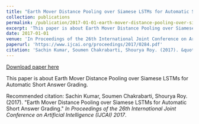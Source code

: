 ```yaml
---
title: "Earth Mover Distance Pooling over Siamese LSTMs for Automatic Short Answer Grading"
collection: publications
permalink: /publication/2017-01-01-earth-mover-distance-pooling-over-siamese-lstms-for-automatic-short-answer-grading
excerpt: 'This paper is about Earth Mover Distance Pooling over Siamese LSTMs for Automatic Short Answer Grading.'
date: 2017-01-01
venue: 'In Proceedings of the 26th International Joint Conference on Artificial Intelligence (IJCAI) 2017'
paperurl: 'https://www.ijcai.org/proceedings/2017/0284.pdf'
citation: 'Sachin Kumar, Soumen Chakrabarti, Shourya Roy. (2017). &quot;Earth Mover Distance Pooling over Siamese LSTMs for Automatic Short Answer Grading.&quot; <i>In Proceedings of the 26th International Joint Conference on Artificial Intelligence (IJCAI) 2017</i>.'
---
```


<a href='https://www.ijcai.org/proceedings/2017/0284.pdf'>Download paper here</a>

This paper is about Earth Mover Distance Pooling over Siamese LSTMs for Automatic Short Answer Grading.

Recommended citation: Sachin Kumar, Soumen Chakrabarti, Shourya Roy. (2017). "Earth Mover Distance Pooling over Siamese LSTMs for Automatic Short Answer Grading." <i>In Proceedings of the 26th International Joint Conference on Artificial Intelligence (IJCAI) 2017</i>.